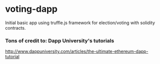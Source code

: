 # voting-dapp

Initial basic app using truffle.js framework for election/voting with solidity contracts. 

### Tons of credit to: Dapp University's tutorials

http://www.dappuniversity.com/articles/the-ultimate-ethereum-dapp-tutorial
